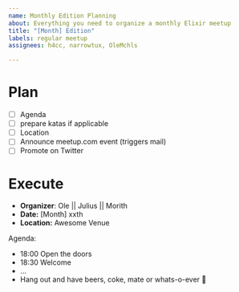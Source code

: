 ```yaml
---
name: Monthly Edition Planning
about: Everything you need to organize a monthly Elixir meetup
title: "[Month] Edition"
labels: regular meetup
assignees: h4cc, narrowtux, OleMchls

---
```


# Plan
- [ ] Agenda
- [ ] prepare katas if applicable
- [ ] Location
- [ ] Announce meetup.com event (triggers mail)
- [ ] Promote on Twitter

# Execute
- **Organizer**: Ole || Julius || Morith
- **Date:** [Month] xxth
- **Location:** Awesome Venue

Agenda:
- 18:00 Open the doors 
- 18:30 Welcome 
- ...
- Hang out and have beers, coke, mate or whats-o-ever 🍻
